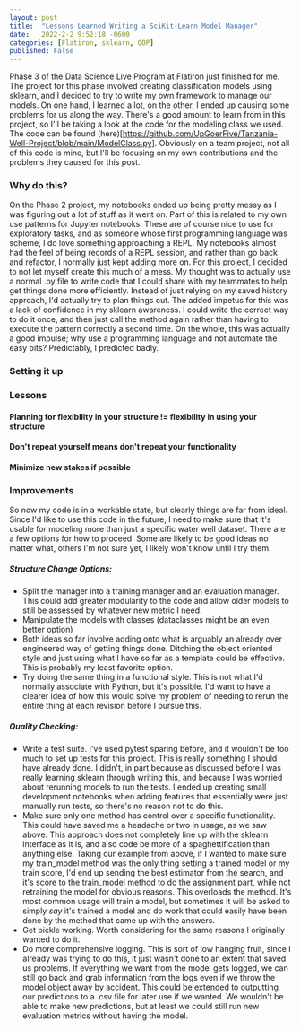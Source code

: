 ```yaml
---
layout: post
title:  "Lessons Learned Writing a SciKit-Learn Model Manager"
date:   2022-2-2 9:52:18 -0600
categories: [Flatiron, sklearn, OOP]
published: False
---
```

Phase 3 of the Data Science Live Program at Flatiron just finished for me. The project for this phase involved creating classification models using sklearn, and I decided to try to write my own framework to manage our models. On one hand, I learned a lot, on the other, I ended up causing some problems for us along the way. There's a good amount to learn from in this project, so I'll be taking a look at the code for the modeling class we used. The code can be found (here)[https://github.com/UpGoerFive/Tanzania-Well-Project/blob/main/ModelClass.py]. Obviously on a team project, not all of this code is mine, but I'll be focusing on my own contributions and the problems they caused for this post.

### Why do this?
On the Phase 2 project, my notebooks ended up being pretty messy as I was figuring out a lot of stuff as it went on. Part of this is related to my own use patterns for Jupyter notebooks. These are of course nice to use for exploratory tasks, and as someone whose first programming language was scheme, I do love something approaching a REPL. My notebooks almost had the feel of being records of a REPL session, and rather than go back and refactor, I normally just kept adding more on. For this project, I decided to not let myself create this much of a mess. My thought was to actually use a normal .py file to write code that I could share with my teammates to help get things done more efficiently. Instead of just relying on my saved history approach, I'd actually try to plan things out. The added impetus for this was a lack of confidence in my sklearn awareness. I could write the correct way to do it once, and then just call the method again rather than having to execute the pattern correctly a second time. On the whole, this was actually a good impulse; why use a programming language and not automate the easy bits? Predictably, I predicted badly.

### Setting it up

### Lessons

#### Planning for flexibility in your structure != flexibility in using your structure

#### Don't repeat yourself means don't repeat your functionality

#### Minimize new stakes if possible

### Improvements

So now my code is in a workable state, but clearly things are far from ideal. Since I'd like to use this code in the future, I need to make sure that it's usable for modeling more than just a specific water well dataset. There are a few options for how to proceed. Some are likely to be good ideas no matter what, others I'm not sure yet, I likely won't know until I try them.

##### Structure Change Options:
- Split the manager into a training manager and an evaluation manager. This could add greater modularity to the code and allow older models to still be assessed by whatever new metric I need.
- Manipulate the models with classes (dataclasses might be an even better option)
- Both ideas so far involve adding onto what is arguably an already over engineered way of getting things done. Ditching the object oriented style and just using what I have so far as a template could be effective. This is probably my least favorite option.
- Try doing the same thing in a functional style. This is not what I'd normally associate with Python, but it's possible. I'd want to have a clearer idea of how this would solve my problem of needing to rerun the entire thing at each revision before I pursue this.

##### Quality Checking:
- Write a test suite. I've used pytest sparing before, and it wouldn't be too much to set up tests for this project. This is really something I should have already done. I didn't, in part because as discussed before I was really learning sklearn through writing this, and because I was worried about rerunning models to run the tests. I ended up creating small development notebooks when adding features that essentially were just manually run tests, so there's no reason not to do this.
- Make sure only one method has control over a specific functionality. This could have saved me a headache or two in usage, as we saw above. This approach does not completely line up with the sklearn interface as it is, and also code be more of a spaghettification than anything else. Taking our example from above, if I wanted to make sure my train_model method was the only thing setting a trained model or my train score, I'd end up sending the best estimator from the search, and it's score to the train_model method to do the assignment part, while not retraining the model for obvious reasons. This overloads the method. It's most common usage will train a model, but sometimes it will be asked to simply *say* it's trained a model and do work that could easily have been done by the method that came up with the answers.
- Get pickle working. Worth considering for the same reasons I originally wanted to do it.
- Do more comprehensive logging. This is sort of low hanging fruit, since I already was trying to do this, it just wasn't done to an extent that saved us problems. If everything we want from the model gets logged, we can still go back and grab information from the logs even if we throw the model object away by accident. This could be extended to outputting our predictions to a .csv file for later use if we wanted. We wouldn't be able to make new predictions, but at least we could still run new evaluation metrics without having the model.


<script src="https://utteranc.es/client.js"
        repo="UpGoerFive/UpGoerFive.github.io"
        issue-term="pathname"
        theme="github-dark"
        crossorigin="anonymous"
        async>
</script>
